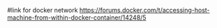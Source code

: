 #link for docker network 
https://forums.docker.com/t/accessing-host-machine-from-within-docker-container/14248/5
